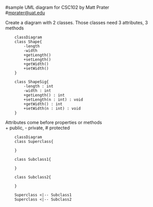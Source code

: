 #sample UML diagram for CSC102 by Matt Prater<br>
#mprater@uat.edu

Create a diagram with 2 classes. Those classes need 3 attributes, 3 methods

```mermaid
    classDiagram
    class Shape{
        -length
        -width
        +getLength()
        +setLength()
        +getWidth()
        +setWidth()
    }

    class ShapeSig{
        -length : int
        -width : int
        +getLength() : int
        +setLength(n : int) : void
        +getWidth() : int
        +setWidth(n : int) : void
    }
```
Attributes come before properties or methods<br>
\+ public, \- private, \# protected<br>
```mermaid
    classDiagram
    class Superclass{
        
    }

    class Subclass1{
        
    }

    class Subclass2{
        
    }

    Superclass <|-- Subclass1
    Superclass <|-- Subclass2
```

